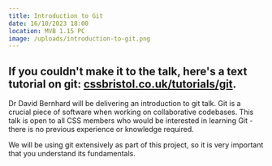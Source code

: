 ```yaml
---
title: Introduction to Git
date: 16/10/2023 18:00
location: MVB 1.15 PC
image: /uploads/introduction-to-git.png
---
```

## If you couldn't make it to the talk, here's a text tutorial on git: [cssbristol.co.uk/tutorials/git](https://cssbristol.co.uk/tutorials/git/).

Dr David Bernhard will be delivering an introduction to git talk. Git is a crucial piece of software when working on collaborative codebases. This talk is open to all CSS members who would be interested in learning Git - there is no previous experience or knowledge required.

We will be using git extensively as part of this project, so it is very important that you understand its fundamentals.
